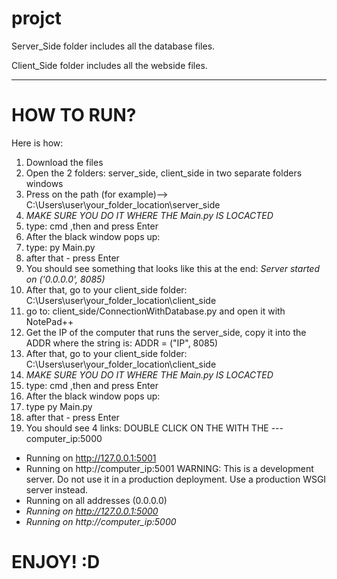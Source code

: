 # projct

Server_Side folder includes all the database files.

Client_Side folder includes all the webside files.


-----------------
# HOW TO RUN?
Here is how:
  1. Download the files
  2. Open the 2 folders: server_side, client_side in two separate folders windows
  3. Press on the path (for example)-->  C:\Users\user\your_folder_location\server_side
  4. *MAKE SURE YOU DO IT WHERE THE Main.py IS LOCACTED*
  5. type: cmd ,then and press Enter
  6. After the black window pops up:
  7. type: py Main.py
  8. after that - press Enter
  9. You should see something that looks like this at the end:
     *Server started on ('0.0.0.0', 8085)*
  10. After that, go to your client_side folder: C:\Users\user\your_folder_location\client_side
  11. go to: client_side/ConnectionWithDatabase.py and open it with NotePad++
  12. Get the IP of the computer that runs the server_side, copy it into the ADDR where the string is:  ADDR = ("IP", 8085)
  13. After that, go to your client_side folder: C:\Users\user\your_folder_location\client_side
  14. *MAKE SURE YOU DO IT WHERE THE Main.py IS LOCACTED*
  15. type: cmd ,then and press Enter
  16. After the black window pops up:
  17. type py Main.py
  18. after that - press Enter
  19. You should see 4 links: DOUBLE CLICK ON THE WITH THE  --- computer_ip:5000
  * Running on http://127.0.0.1:5001
 * Running on http://computer_ip:5001
WARNING: This is a development server. Do not use it in a production deployment. Use a production WSGI server instead.
 * Running on all addresses (0.0.0.0)
 * *Running on http://127.0.0.1:5000*
 * *Running on http://computer_ip:5000*

# ENJOY! :D

